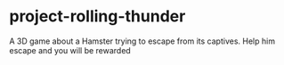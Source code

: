 # project-rolling-thunder
A 3D game about a Hamster trying to escape from its captives. Help him escape and you will be rewarded
